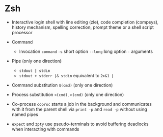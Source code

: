 # Zsh

- Interactive login shell with line editing (zle), code completion (compsys),
  history mechanism, spelling correction, prompt theme or a shell script processor
- Command
  - Invocation `command` `-s` short option `--long` long option `-` arguments
- Pipe (only one direction)
  - `stdout | stdin`
  - `stdout + stderr |& stdin` equivalent to `2>&1 |`
- Command substitution `$(cmd)` (only one direction)
- Process substitution `<(cmd)`, `>(cmd)` (only one direction)

- Co-process `coproc` starts a job in the background and communicates with it from the
  parent shell via `print -p` and `read -p` without using named pipes
- `expect` and `zpty` use pseudo-terminals to avoid buffering deadlocks when interacting
  with commands
